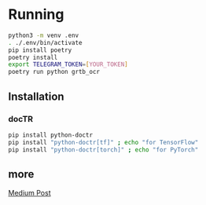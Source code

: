# Running

```bash
python3 -m venv .env
. ./.env/bin/activate
pip install poetry
poetry install
export TELEGRAM_TOKEN=[YOUR_TOKEN]
poetry run python grtb_ocr
```

## Installation

### docTR

```bash
pip install python-doctr
pip install "python-doctr[tf]" ; echo "for TensorFlow"
pip install "python-doctr[torch]" ; echo "for PyTorch"
```

## more

[Medium Post](https://medium.com/data-science/top-5-python-libraries-for-extracting-text-from-images-c29863b2f3d "Medium Post")
